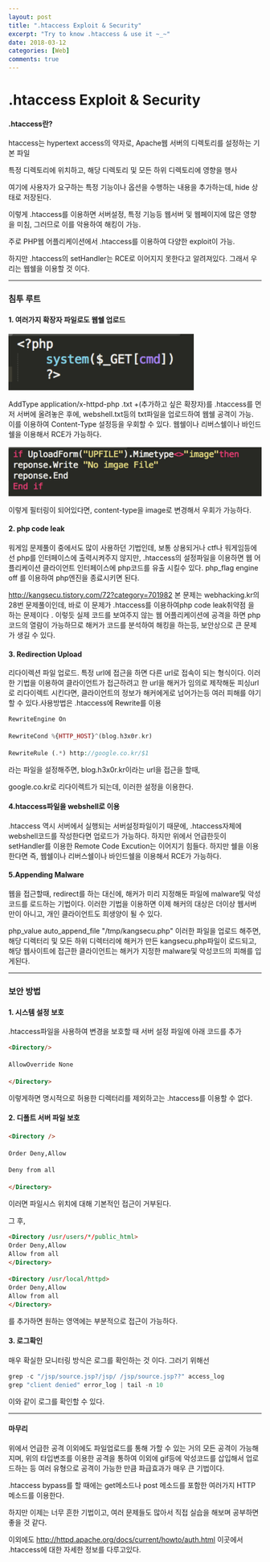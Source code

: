```yaml
---
layout: post
title: ".htaccess Exploit & Security"
excerpt: "Try to know .htaccess & use it ~_~"
date: 2018-03-12
categories: [Web]
comments: true 
---
```


# .htaccess Exploit & Security



#### .htaccess란?

htaccess는 hypertext access의 약자로, Apache웹 서버의 디렉토리를 설정하는 기본 파일

특정 디렉토리에 위치하고, 해당 디렉토리 및 모든 하위 디렉토리에 영향을 행사

여기에 사용자가 요구하는 특정 기능이나 옵션을 수행하는 내용을 추가하는데, hide 상태로 저장된다.

이렇게 .htaccess를 이용하면 서버설정, 특정 기능등 웹서버 및 웹페이지에 많은 영향을 미침, 그러므로 이를 악용하여 해킹이 가능.

주로 PHP웹 어플리케이션에서 .htaccess를 이용하여 다양한 exploit이 가능.

하지만 .htaccess의 setHandler는 RCE로 이어지지 못한다고 알려져있다. 그래서 우리는 웹쉘을 이용할 것 이다. 

<hr>


### 침투 루트

#### 1. 여러가지 확장자 파일로도 웹쉘 업로드

![img](/img/hta-1.png)

AddType application/x-httpd-php .txt +(추가하고 싶은 확장자)를  .htaccess를 먼저 서버에 올려놓은 후에, webshell.txt등의 txt파일을 업로드하여 웹쉘 공격이 가능. 이를 이용하여 Content-Type 설정등을 우회할 수 있다. 웹쉘이나 리버스쉘이나 바인드쉘을 이용해서 RCE가 가능하다.

![img](/img/hta-2.png)

이렇게 필터링이 되어있다면, content-type을 image로 변경해서 우회가 가능하다. 

#### 2. php code leak

워게임 문제풀이 중에서도 많이 사용하던 기법인데, 보통 상용되거나 ctf나 워게임등에선 php를 인터페이스에 출력시켜주지 않지만, .htaccess의 설정파일을 이용하면 웹 어플리케이션 클라이언트 인터페이스에 php코드를 유출 시킬수 있다. php_flag engine off 를 이용하여 php엔진을 종료시키면 된다. 

http://kangsecu.tistory.com/72?category=701982  본 문제는 webhacking.kr의 28번 문제풀이인데,  바로 이 문제가 .htaccess를 이용하여php code leak취약점 을 하는 문제이다 . 이렇듯 실제 코드를 보여주지 않는 웹 어플리케이션에 공격을 하면 php코드의 열람이 가능하므로 해커가 코드를 분석하여 해킹을 하는등,  보안상으로 큰 문제가 생길 수 있다.



#### 3. Redirection Upload

리다이렉션 파일 업로드. 특정 url에 접근을 하면 다른 url로 접속이 되는 형식이다. 이러한 기법을 이용하여 클라이언트가 접근하려고 한 url을 해커가 임의로 제작해둔 피싱url로 리다이렉트 시킨다면, 클라이언트의 정보가 해커에게로 넘어가는등 여러 피해를 야기할 수 있다.사용방법은 .htaccess에 Rewrite를 이용

```php
RewriteEngine On

RewriteCond %{HTTP_HOST}^(blog.h3x0r.kr)

RewriteRule (.*) http://google.co.kr/$1
```



라는 파일을 설정해주면, blog.h3x0r.kr이라는  url을 접근을 할때,

 google.co.kr로 리다이렉트가 되는데, 이러한 설정을 이용한다.



####  4.htaccess파일을 webshell로 이용

.htaccess 역시 서버에서 실행되는 서버설정파일이기 때문에, .htaccess자체에 webshell코드를 작성한다면 업로드가 가능하다. 하지만 위에서 언급한듯이 setHandler를 이용한 Remote Code Excution는 이어지기 힘들다. 하지만 쉘을 이용한다면 즉, 웹쉘이나 리버스쉘이나 바인드쉘을 이용해서 RCE가 가능하다.



####  5.Appending Malware

웹을 접근할때, redirect를 하는 대신에, 해커가 미리 지정해둔 파일에 malware및 악성코드를 로드하는 기법이다. 이러한 기법을 이용하면 이제 해커의 대상은 더이상 웹서버만이 아니고, 개인 클라이언트도 희생양이 될 수 있다.

php_value auto_append_file "/tmp/kangsecu.php" 이러한 파일을 업로드 해주면, 해당 디렉터리 및 모든 하위 디렉터리에 해커가 만든 kangsecu.php파일이 로드되고, 해당 웹사이트에 접근한 클라이언트는 해커가 지정한 malware및 악성코드의 피해를 입게된다.



<hr>

### 보안 방법



#### 1. 시스템 설정 보호

.htaccess파일을 사용하여 변경을 보호할 때 서버 설정 파일에 아래 코드를 추가

```html
<Directory/>

AllowOverride None

</Directory>
```

이렇게하면 명시적으로 허용한 디렉터리를 제외하고는 .htaccess를 이용할 수 없다.

#### 2. 디폴트 서버 파일 보호

```html
<Directory />

Order Deny,Allow

Deny from all

</Directory>
```

이러면 파일시스 위치에 대해 기본적인 접근이 거부된다. 

그 후, 

```html
<Directory /usr/users/*/public_html>
Order Deny,Allow
Allow from all 
</Directory>

<Directory /usr/local/httpd>
Order Deny,Allow 
Allow from all
</Directory>
```

를 추가하면 원하는 영역에는 부분적으로 접근이 가능하다.

#### 3. 로그확인

매우 확실한 모니터링 방식은 로그를 확인하는 것 이다. 그러기 위해선 

```c
grep -c "/jsp/source.jsp?/jsp/ /jsp/source.jsp??" access_log 
grep "client denied" error_log | tail -n 10
```



이와 같이 로그를 확인할 수 있다. 

<hr>

#### 마무리

위에서 언급한 공격 이외에도 파일업로드를 통해 가할 수 있는 거의 모든 공격이 가능해지며, 위의 타입변조를 이용한 공격을 통하여 이외에 gif등에 악성코드를 삽입해서 업로드하는 등 여러 유형으로 공격이 가능한 만큼 파급효과가 매우 큰 기법이다.  

.htaccess bypass를 할 때에는 get메소드나 post 메소드를 포함한 여러가지  HTTP메소드를 이용한다.

하지만 이제는 너무 흔한 기법이고, 여러 문제들도 많아서 직접 실습을 해보며 공부하면 좋을 것 같다. 

이외에도 http://httpd.apache.org/docs/current/howto/auth.html 이곳에서 .htaccess에 대한 자세한 정보를 다루고있다.
